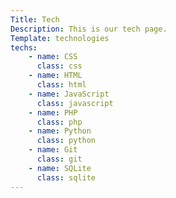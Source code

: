 ```yaml
---
Title: Tech
Description: This is our tech page.
Template: technologies
techs:
    - name: CSS
      class: css
    - name: HTML
      class: html
    - name: JavaScript
      class: javascript
    - name: PHP
      class: php
    - name: Python
      class: python
    - name: Git
      class: git
    - name: SQLite
      class: sqlite
---
```

